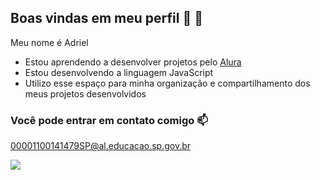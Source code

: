 ## Boas vindas em meu perfil 🦂 👋

Meu nome é Adriel
- Estou aprendendo a desenvolver projetos pelo [Alura](https://www.alura.com.br)
- Estou desenvolvendo a linguagem JavaScript
- Utilizo esse espaço para minha organização e compartilhamento dos meus projetos desenvolvidos

### Você pode entrar em contato comigo 📫

00001100141479SP@al.educacao.sp.gov.br

![](https://media1.tenor.com/m/vxNsbGD0bL0AAAAC/saturday-good.gif)
